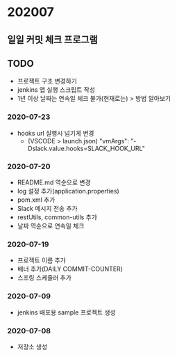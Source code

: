 # 202007

## 일일 커밋 체크 프로그램

## TODO
- 프로젝트 구조 변경하기
- jenkins 앱 실행 스크립트 작성
- 1년 이상 날짜는 연속일 체크 불가(현재로는) > 방법 알아보기

### 2020-07-23
- hooks url 실행시 넘기게 변경
    - (VSCODE > launch.json) "vmArgs": "-Dslack.value.hooks=SLACK_HOOK_URL"

### 2020-07-20
- README.md 역순으로 변경
- log 설정 추가(application.properties)
- pom.xml 추가
- Slack 메시지 전송 추가
- restUtils, common-utils 추가
- 날짜 역순으로 연속일 체크

### 2020-07-19
- 프로젝트 이름 추가
- 배너 추가(DAILY COMMIT-COUNTER)
- 스프링 스케줄러 추가

### 2020-07-09
- jenkins 배포용 sample 프로젝트 생성

### 2020-07-08
- 저장소 생성